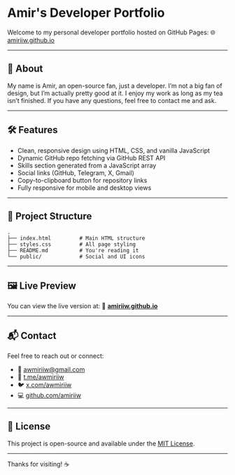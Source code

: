 # Amir's Developer Portfolio

Welcome to my personal developer portfolio hosted on GitHub Pages:
🌐 [amiriiw.github.io](https://amiriiw.github.io)

---

## 🔎 About

My name is Amir, an open-source fan, just a developer. I’m not a big fan of design, but I’m actually pretty good at it. I enjoy my work as long as my tea isn’t finished. If you have any questions, feel free to contact me and ask.

---

## 🛠️ Features

- Clean, responsive design using HTML, CSS, and vanilla JavaScript
- Dynamic GitHub repo fetching via GitHub REST API
- Skills section generated from a JavaScript array
- Social links (GitHub, Telegram, X, Gmail)
- Copy-to-clipboard button for repository links
- Fully responsive for mobile and desktop views

---

## 📁 Project Structure

```
.
├── index.html         # Main HTML structure
├── styles.css         # All page styling
├── README.md          # You're reading it
└── public/            # Social and UI icons
```

---

## 🖼️ Live Preview

You can view the live version at:
🔗 **[amiriiw.github.io](https://amiriiw.github.io)**

---

## 📬 Contact

Feel free to reach out or connect:

- 📧 [awmiriiw@gmail.com](mailto:awmiriiw@gmail.com)
- 💬 [t.me/awmiriiw](https://t.me/awmiriiw)
- 🐦 [x.com/awmiriiw](https://x.com/awmiriiw)
- 💻 [github.com/amiriiw](https://github.com/amiriiw)

---

## 📝 License

This project is open-source and available under the [MIT License](https://opensource.org/licenses/MIT).

---

Thanks for visiting! ☕
